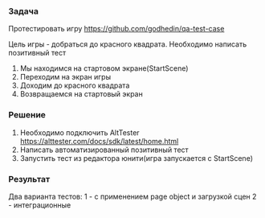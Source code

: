 ### Задача

Протестировать игру https://github.com/godhedin/qa-test-case

Цель игры - добраться до красного квадрата.
Необходимо написать позитивный тест
1. Мы находимся на стартовом экране(StartScene)
2. Переходим на экран игры
3. Доходим до красного квадрата
4. Возвращаемся на стартовый экран


### Решение
1. Необходимо подключить AltTester https://alttester.com/docs/sdk/latest/home.html
2. Написать автоматизированный позитивный тест
3. Запустить тест из редактора юнити(игра запускается с StartScene)

### Результат
Два варианта тестов:
1 - с применением page object и загрузкой сцен
2 - интеграционные 
